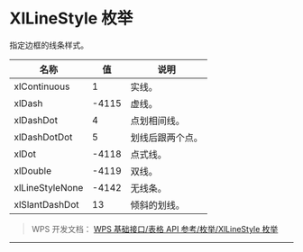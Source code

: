 # XlLineStyle 枚举

指定边框的线条样式。

| 名称            | 值    | 说明             |
|-----------------|-------|------------------|
| xlContinuous    | 1     | 实线。           |
| xlDash          | -4115 | 虚线。           |
| xlDashDot       | 4     | 点划相间线。     |
| xlDashDotDot    | 5     | 划线后跟两个点。 |
| xlDot           | -4118 | 点式线。         |
| xlDouble        | -4119 | 双线。           |
| xlLineStyleNone | -4142 | 无线条。         |
| xlSlantDashDot  | 13    | 倾斜的划线。     |

> WPS 开发文档： [WPS 基础接口/表格 API 参考/枚举/XlLineStyle 枚举](https://qn.cache.wpscdn.cn/encs/doc/office_v19/topics/WPS%20%E5%9F%BA%E7%A1%80%E6%8E%A5%E5%8F%A3/%E8%A1%A8%E6%A0%BC%20API%20%E5%8F%82%E8%80%83/%E6%9E%9A%E4%B8%BE/XlLineStyle%20%E6%9E%9A%E4%B8%BE.html)

------------------------------------------------------------------------
